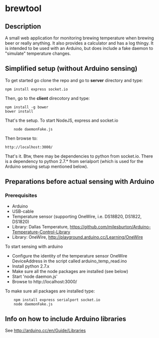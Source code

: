# brewtool

## Description
A small web application for monitoring brewing temperature when brewing beer or really anything. It also provides a calculator and has a log thingy. It is intended to be used with an Arduino, but does include a fake daemon to "simulate" temperature changes. 

## Simplified setup (without Arduino sensing)
To get started go clone the repo and go to  __server__ directory and type: 

    npm install express socket.io


Then, go to the __client__ direcotory and type:
    
    npm install -g bower
    bower install
    
That's the setup. To start NodeJS, express and socket.io

        node daemonFake.js

Then browse to:
    
    http://localhost:3000/
    
That's it. Btw, there may be dependencies to python from socket.io. There is a dependency to python 2.7.* from serialport (which is used for the Arduino sensing setup mentioned below).

## Preparations before actual sensing with Arduino

### Prerequisites
* Arduino 
* USB-cable
* Temperature sensor (supporting OneWire, i.e. DS18B20, DS1822, DS1820)
* Library: Dallas Temperature, https://github.com/milesburton/Arduino-Temperature-Control-Library
* Library: OneWire, http://playground.arduino.cc/Learning/OneWire

To start sensing with arduino 
* Configure  the identity of the temperature sensor OneWire DeviceAddress in the script called arduino_temp_read.ino
* Install python 2.7.x 
* Make sure all the node packages are installed (see below)
* Start 'node daemon.js'
* Browse to http://localhost:3000/

To make sure all packages are installed type:

        npm install express serialport socket.io
        node daemonFake.js

## Info on how to include Arduino libraries
See http://arduino.cc/en/Guide/Libraries

